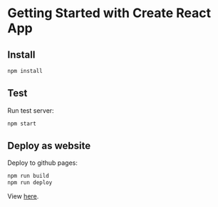 # Getting Started with Create React App

## Install

```bash
npm install
```

## Test

Run test server:

```bash
npm start
```

## Deploy as website

Deploy to github pages:

```bash
npm run build
npm run deploy
```

View [here](https://heidky.github.io/lin-webapp).
